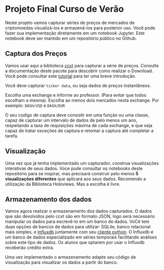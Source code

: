 # Projeto Final Curso de Verão

Neste projeto vamos capturar séries de preços de mercados de criptomoedas visualizá-los e armazená-los  para posterior uso.
Você pode fazer sua implementação diretamente em um notebook Jupyter. Este notebook deve ser mantido em um repositório público  no Github.

## Captura dos Preços
Vamos usar aqui a biblioteca [ccxt](https://github.com/ccxt/ccxt) para capturar a série de preços. Consulte a documentação deste pacote para descobrir como realizar o Download. Você pode consultar este [tutorial](https://github.com/fccoelho/crypto_algo_trading/blob/master/CCXT%20tutorial.ipynb) para ter uma breve introdução.

Você deve capturar `ticker data`, ou seja dados de preços instantâneos.

Escolha uma exchange e informe ao professor. (Para evitar que todos escolham a mesma). Escolha ao menos dois mercados nesta exchange. Por exemplo: `DASH/USD` e `DASH/EUR`

O seu codigo de captura deve consistir em uma função ou uma classe, capaz de capturar um intervalo de dados de pelo menos um ano, respeitando a taxa de requisições máxima de cada exchange, e que seja capaz de tratar exceções de captura e retomar a captura até completar a tarefa.

## Visualização
Uma vez que já tenha implementado um capturador, construa visualizações interativas de seus dados. Voce pode consultar os notebooks deste repositório para se inspirar, mas precisará construir pelo menos **5 visualizações diferentes** que aplicará aos seus dados. Recomendo a utilização da Biblioteca Holoviews. Mas a escolha é livre.

## Armazenamento dos dados
Vamos agora realizar o armazenamento dos dados capturados. O dados que são devolvidos pelo ccxt são em formato JSON, logo será necessário manipular os dados para escrevê-lo em um banco de dados. VoCê tem duas opções de bancos de dados para utilizar: SQLite, banco relacional mais simples, e [Influxdb](https://www.influxdata.com/time-series-platform/influxdb/) juntamente com seu [cliente python](https://influxdb-python.readthedocs.io/en/latest/include-readme.html). O Influxdb é um banco de dados especializado em séries temporais facilitando análises sobre este tipo de dados. Os alunos que optarem por usar o Influxdb receberão crédito extra.

Uma vez implementado o armazenamento adapte seu código de visualização para visualizar os dados a partir do banco.
